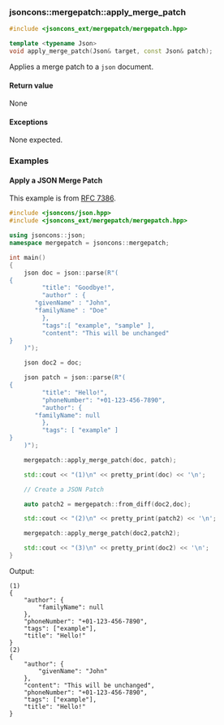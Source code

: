 ### jsoncons::mergepatch::apply_merge_patch

```cpp
#include <jsoncons_ext/mergepatch/mergepatch.hpp>

template <typename Json>
void apply_merge_patch(Json& target, const Json& patch); 
```

Applies a merge patch to a `json` document.

#### Return value

None

#### Exceptions

None expected.

### Examples

#### Apply a JSON Merge Patch 

This example is from [RFC 7386](https://datatracker.ietf.org/doc/html/rfc7386#section-3).

```cpp
#include <jsoncons/json.hpp>
#include <jsoncons_ext/mergepatch/mergepatch.hpp>

using jsoncons::json;
namespace mergepatch = jsoncons::mergepatch;

int main()
{
    json doc = json::parse(R"(
{
         "title": "Goodbye!",
         "author" : {
       "givenName" : "John",
       "familyName" : "Doe"
         },
         "tags":[ "example", "sample" ],
         "content": "This will be unchanged"
}
    )");

    json doc2 = doc;

    json patch = json::parse(R"(
{
         "title": "Hello!",
         "phoneNumber": "+01-123-456-7890",
         "author": {
       "familyName": null
         },
         "tags": [ "example" ]
}
    )");

    mergepatch::apply_merge_patch(doc, patch);

    std::cout << "(1)\n" << pretty_print(doc) << '\n';

    // Create a JSON Patch

    auto patch2 = mergepatch::from_diff(doc2,doc);

    std::cout << "(2)\n" << pretty_print(patch2) << '\n';

    mergepatch::apply_merge_patch(doc2,patch2);

    std::cout << "(3)\n" << pretty_print(doc2) << '\n';
}
```
Output:
```
(1)
{
    "author": {
        "familyName": null
    },
    "phoneNumber": "+01-123-456-7890",
    "tags": ["example"],
    "title": "Hello!"
}
(2)
{
    "author": {
        "givenName": "John"
    },
    "content": "This will be unchanged",
    "phoneNumber": "+01-123-456-7890",
    "tags": ["example"],
    "title": "Hello!"
}
```


